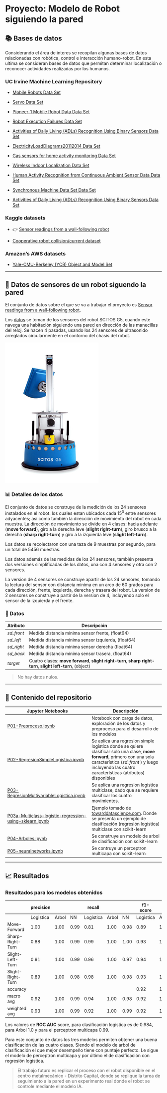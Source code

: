 # Proyecto: Modelo de Robot siguiendo la pared


## 📚 Bases de datos

Considerando el área de interes se recopilan algunas bases de datos relacionadas con robótica, control e interacción humano-robot. En esta ultima se consideran bases de datos que permitan determinar localización o reconocer actividades realizadas por los humanos.

### UC Irvine Machine Learning Repository
* [Mobile Robots Data Set](https://archive.ics.uci.edu/ml/datasets/Mobile+Robots)

* [Servo Data Set](https://archive.ics.uci.edu/ml/datasets/Servo)

* [Pioneer-1 Mobile Robot Data Data Set](https://archive.ics.uci.edu/ml/datasets/Pioneer-1+Mobile+Robot+Data)

* [Robot Execution Failures Data Set](https://archive.ics.uci.edu/ml/datasets/Robot+Execution+Failures)

* [Activities of Daily Living (ADLs) Recognition Using Binary Sensors Data Set](https://archive.ics.uci.edu/ml/datasets/Activities+of+Daily+Living+%28ADLs%29+Recognition+Using+Binary+Sensors)

* [ElectricityLoadDiagrams20112014 Data Set](https://archive.ics.uci.edu/ml/datasets/ElectricityLoadDiagrams20112014)

* [Gas sensors for home activity monitoring Data Set](https://archive.ics.uci.edu/ml/datasets/Gas+sensors+for+home+activity+monitoring)

* [Wireless Indoor Localization Data Set](https://archive.ics.uci.edu/ml/datasets/Wireless+Indoor+Localization)

* [Human Activity Recognition from Continuous Ambient Sensor Data Data Set](https://archive.ics.uci.edu/ml/datasets/Human+Activity+Recognition+from+Continuous+Ambient+Sensor+Data)

* [Synchronous Machine Data Set Data Set](https://archive.ics.uci.edu/ml/datasets/Synchronous+Machine+Data+Set)

* [Activities of Daily Living (ADLs) Recognition Using Binary Sensors Data Set](https://archive.ics.uci.edu/ml/datasets/Activities+of+Daily+Living+%28ADLs%29+Recognition+Using+Binary+Sensors)

### Kaggle datasets

* :point_right: [Sensor readings from a wall-following robot](https://www.kaggle.com/uciml/wall-following-robot)

* [Cooperative robot collision/current dataset](https://www.kaggle.com/intema/cooperative-robot-collisioncurrent-dataset)

### Amazon’s AWS datasets

* [Yale-CMU-Berkeley (YCB) Object and Model Set](https://registry.opendata.aws/ycb-benchmarks/)


---
<!-- # Sensor readings from a wall-following robot -->
## :robot: Datos de sensores de un robot siguendo la pared

El conjunto de datos sobre el que se va a trabajar el proyecto es [Sensor readings from a wall-following robot](https://www.kaggle.com/uciml/wall-following-robot). 

 <!-- The data were collected as the SCITOS G5 robot navigates through the room following the wall in a clockwise direction, for 4 rounds, using 24 ultrasound sensors arranged circularly around its 'waist'. -->

Los [datos](https://www.kaggle.com/uciml/wall-following-robot) se toman de los sensores del robot SCITOS G5, cuando este navega una habitación siguiendo una pared en dirección de las manecillas del reloj. Se hacen 4 pasadas, usando los 24 sensores de ultrasonido arreglados circularmente en el contorno del chasis del robot.

![robot](images/mobile-robots-scitos_g5-1.jpg)


<!-- Dado que los datos son series de tiempo, se busca tratar cada instancia independiente -->

### :bar_chart: Detalles de los datos

El conjunto de datos se construye de la medición de los 24 sensores instalados en el robot. los cuales estan ubicados cada $15^0$ entre sensores adyacentes;  así como también la dirección de movimiento del robot en cada muestra. La dirección  de movimiento se divide en 4 clases: hacia adelante (**move forward**), giro a la derecha leve (**slight right-turn**), giro brusco a la derecha (**sharp right-turn**) y giro a la izquierda leve (**slight left-turn**). 

Los datos se recolectaron con una taza de 9 muestras por segundo, para un total de $5456$ muestras.

Los datos además de las medidas de los 24 sensores, también presenta dos versiones simplificadas de los datos, una con 4 sensores y otra con 2 sensores.

La version de 4 sensores se construye apartir de los 24 sensores, tomando la lectura del sensor con distancia minima en un arco de 60 grados para cada dirección, frente, izquierda, derecha y trasera del robot. La version de 2 sensores se construye a partir de la version de 4, incluyendo solo el sensor de la izquierda y el frente.

<!-- Mas sensores puede incorporar mas ruido,  -->
<!-- Slight right -> meaning that the road changes directly slightly, perhaps less than 15 degrees, and you should follow the road to the right. -->

### :pushpin: Datos

|Atributo | Descripción |
|--------------|-------------|
|_sd_front_ | Medida distancia mínima sensor frente, (float64) |
|_sd_left_ | Medida distancia mínima sensor izquierda, (float64)|
|_sd_right_ |Medida distancia mínima sensor derecha (float64) |
|_sd_back_ | Medida distancia mínima sensor trasera, (float64)|
|_target_ | Cuatro clases: **move forward**, **slight right-turn**, **sharp right-turn**, **slight left-turn**, (object)|

> No hay datos nulos.


---

## 📝 Contenido del repositorio

|  Jupyter Notebooks  |        Descripción         |
|------------|----------------------------|
|[P01-Preproceso.ipynb](P01-Preproceso.ipynb) | Notebook con carga de datos, exploración de los datos y preproceso para el desarrollo de los modelos |
|[P02-RegresionSimpleLogistica.ipynb](P02-RegresionSimpleLogistica.ipynb)| Se aplica una regresion simple logística donde se quiere clasificar solo una clase, **move forward**, primero con una sola característica (_sd_front_ ) y luego incluyendo las cuatro características (atributos) disponibles|
|[P03-RegresionMultivariableLogistica.ipynb](P03-RegresionMultivariableLogistica.ipynb)| Se aplica una regresion logística multiclase, dado que se requiere clasificar los cuatro movimientos.|
|[P03a-Multiclass-logistic-regression-using-sklearn.ipynb](P03a-Multiclass-logistic-regression-using-sklearn.ipynb)|Ejemplo tomado de [towarddatascience.com](https://towardsdatascience.com/logistic-regression-using-python-sklearn-numpy-mnist-handwriting-recognition-matplotlib-a6b31e2b166a). Donde se presenta un ejemplo de clasificación (regresión logística) multiclase con scikit-learn|
|[P04-Arboles.ipynb](P04-Arboles.ipynb)|Se construye un modelo de arbol de clasificación con scikit-learn|
|[P05-neuralnetworks.ipynb](P05-neuralnetworks.ipynb)| Se contruye un perceptron multicapa con scikit-learn|

---

## :chart_with_upwards_trend: Resultados

<!-- ### Definiciones de métricas

Las metricas comunes en los problemas de clasificación permiten evaluar el desempeño de los modelos,

| Metric                | Formula                                                                                                               | Interpretation                              |
| --------------------- | --------------------------------------------------------------------------------------------------------------------- | ------------------------------------------- |
| Accuracy              | $\displaystyle \frac{\textrm{TP}+\textrm{TN}}{\textrm{TP}+\textrm{TN}+\textrm{FP}+\textrm{FN}}$ | Rendimiento general del modelo |
| Precision             | $\displaystyle \frac{\textrm{TP}}{\textrm{TP}+\textrm{FP}}$ | Qué tan precisas son las predicciones positivas   |
| Recall<br>Sensitivity | $\displaystyle \frac{\textrm{TP}}{\textrm{TP}+\textrm{FN}}$| Cobertura de la muestra positiva real         |
| Specificity           | $\displaystyle \frac{\textrm{TN}}{\textrm{TN}+\textrm{FP}}$ | Cobertura de la muestra negativa real          |
| F1 score              | $\displaystyle \frac{ 2 \textrm{TP}}{ 2 \textrm{TP} + \textrm{FP} + \textrm{FN}}$| Métrica híbrida útil para clases no balanceadas |

**ROC** (Receiver Operating Curve), es la gráfica de TPR frente a FPR al variar el umbral (la R es de Rate).

**AUC**  también denominada AUROC, es el área debajo de la curva ROC. -->


### Resultados para los modelos obtenidos

|                     | precision    |        |       | recall    |       |       | f1-score  |       |       | support |
|---------------------|--------------|--------|-------|-----------|-------|-------|-----------|-------|-------|---------|
|                     | Logistica    | Arbol  | NN    | Logistica | Arbol | NN    | Logistica | Arbol | NN    |         |
| Move-Forward        | 1.00         | 1.00   |  0.99 | 0.81      | 1.00  | 0.98  | 0.89      | 1.00  |  0.99 | 409     |
| Sharp-Right-Turn    | 0.88         | 1.00   |  0.99 | 0.99      | 1.00  | 1.00  | 0.93      | 1.00  | 0.99  | 446     |
| Slight-Left-Turn    | 0.91         | 1.00   | 0.99  | 0.96      | 1.00  | 0.97  | 0.94      | 1.00  | 0.98  | 76      |
| Slight-Right-Turn   |  0.89        | 1.00   | 0.98  | 0.98      | 1.00  |  0.98 | 0.93      | 1.00  | 0.98  | 161     |
| accuracy            |              |        |       |           |       |       |   0.92    | 1.00  |  0.99 | 1092    |
| macro avg           | 0.92         | 1.00   | 0.99  | 0.94      | 1.00  |  0.98 | 0.92      | 1.00  | 0.98  | 1092    |
| weighted avg        | 0.93         | 1.00   | 0.99  | 0.92      | 1.00  | 0.99  | 0.92      | 1.00  |  0.99 | 1092    |


Los valores de **ROC AUC** score, para clasificación logistica es de 0.984, para Arbol 1.0 y para el perceptron multicapa 0.99.  


Para este conjunto de datos los tres modelos permiten obtener una buena clasificación de las cuatro clases. Siendo el modelo de arbol de clasificación el que mejor desempeño tiene con puntaje perfecto. Le sigue el modelo de perceptron multicapa y por último el de clasificación con regresión logística.

> El trabajo futuro es replicar el proceso con el robot disponible en el centro metalmecánico - Distrito Capital, donde se replique la tarea de seguimiento a la pared en un experimento real donde el robot se controle mediante el modelo IA.
